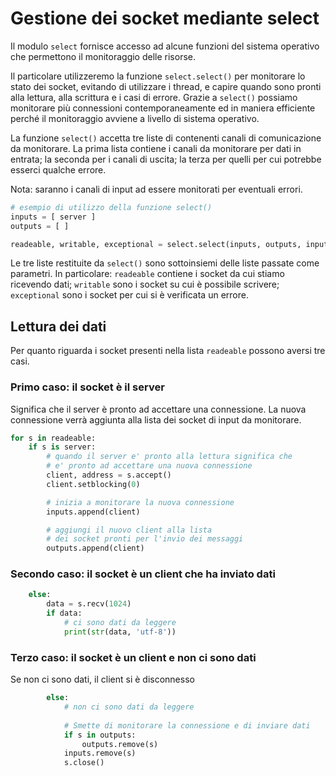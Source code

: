 # Gestione dei socket mediante select

Il modulo `select` fornisce accesso ad alcune funzioni del sistema operativo che permettono il monitoraggio delle risorse.

Il particolare utilizzeremo la funzione `select.select()` per monitorare lo stato dei socket, evitando di utilizzare i thread, e capire quando sono pronti alla lettura, alla scrittura e i casi di errore. Grazie a `select()` possiamo monitorare più connessioni contemporaneamente ed in maniera efficiente perché il monitoraggio avviene a livello di sistema operativo.

La funzione `select()` accetta tre liste di contenenti canali di comunicazione da monitorare. La prima lista contiene i canali da monitorare per dati in entrata; la seconda per i canali di uscita; la terza per quelli per cui potrebbe esserci qualche errore.

Nota: saranno i canali di input ad essere monitorati per eventuali errori.

```py
# esempio di utilizzo della funzione select()
inputs = [ server ]
outputs = [ ]

readeable, writable, exceptional = select.select(inputs, outputs, inputs)
```

Le tre liste restituite da `select()` sono sottoinsiemi delle liste passate come parametri. In particolare: `readeable` contiene i socket da cui stiamo ricevendo dati; `writable` sono i socket su cui è possibile scrivere; `exceptional` sono i socket per cui si è verificata un errore.

## Lettura dei dati

Per quanto riguarda i socket presenti nella lista `readeable` possono aversi tre casi.

### Primo caso: il socket è il server

Significa che il server è pronto ad accettare una connessione. La nuova connessione verrà aggiunta alla lista dei socket di input da monitorare.

```py
for s in readeable:
    if s is server:
        # quando il server e' pronto alla lettura significa che
        # e' pronto ad accettare una nuova connessione
        client, address = s.accept()
        client.setblocking(0)

        # inizia a monitorare la nuova connessione
        inputs.append(client)

        # aggiungi il nuovo client alla lista
        # dei socket pronti per l'invio dei messaggi
        outputs.append(client)
```

### Secondo caso: il socket è un client che ha inviato dati

```py
    else:
        data = s.recv(1024)
        if data:
            # ci sono dati da leggere
            print(str(data, 'utf-8'))
```

### Terzo caso: il socket è un client e non ci sono dati

Se non ci sono dati, il client si è disconnesso

```py
        else:
            # non ci sono dati da leggere
            
            # Smette di monitorare la connessione e di inviare dati
            if s in outputs:
                outputs.remove(s)
            inputs.remove(s)
            s.close()
```